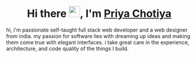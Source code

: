 <h1 align="center"> Hi there <img width="30px" src="https://github.com/arshsahzad/arshsahzad/blob/master/assets/gifs/hi.gif">, I'm <a href="https://chotiya-priya.dev" target="_blank"> Priya Chotiya </a></h1>

hi, i'm passionate self-taught full stack web developer and a web designer from india. my passion for software lies with dreaming up ideas and making them come true with elegant interfaces. i take great care in the experience, architecture, and code quality of the things I build.
